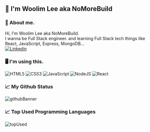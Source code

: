 ## 👋 I'm Woolim Lee aka NoMoreBuild   
### 🤔 About me.  
Hi, I'm Woolim Lee aka NoMoreBuild.   
I wanna be Full Stack engineer. and learning Full Stack tech things like React, JavaScript, Express, MongoDB...   
<a href="https://www.linkedin.com/in/woolimlee0513/" target="_blank">
  ![Linkedin](https://img.shields.io/badge/LinkedIn-0077B5?style=for-the-badge&logo=linkedin&logoColor=white)
</a>
### 🖥 I'm using this.  
![HTML5](https://img.shields.io/badge/HTML5-E34F26?style=for-the-badge&logo=html5&logoColor=white)
![CSS3](https://img.shields.io/badge/CSS3-1572B6?style=for-the-badge&logo=css3&logoColor=white)
![JavaScript](https://img.shields.io/badge/JavaScript-323330?style=for-the-badge&logo=javascript&logoColor=F7DF1E)
![NodeJS](https://img.shields.io/badge/Node.js-43853D?style=for-the-badge&logo=node.js&logoColor=white)
![React](https://img.shields.io/badge/React-20232A?style=for-the-badge&logo=react&logoColor=61DAFB)
### 📈 My Github Status   
![githubBanner](https://github-readme-stats.vercel.app/api?username=nomorebuild&show_icons=true)
### 📈 Top Used Programming Languages  
![topUsed](https://github-readme-stats.vercel.app/api/top-langs/?username=nomorebuild)
